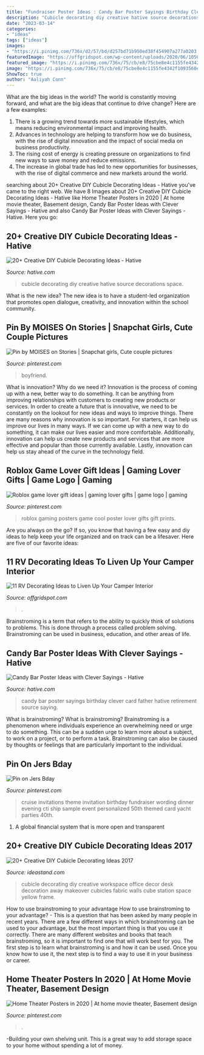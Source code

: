 ```yaml
---
title: "Fundraiser Poster Ideas : Candy Bar Poster Sayings Birthday Clever Card Father Hative Retirement Source Saying"
description: "Cubicle decorating diy creative hative source decorations space"
date: "2023-03-14"
categories:
- "ideas"
tags: ["ideas"]
images:
- "https://i.pinimg.com/736x/d2/57/bd/d257bd71b950ed38f454907a277a0203.jpg"
featuredImage: "https://offgridspot.com/wp-content/uploads/2020/06/105044540_3113232758699296_6906715080108428204_n.jpg"
featured_image: "https://i.pinimg.com/736x/75/cb/e8/75cbe8e4c1155fe4342f1093560ee10a--fundraiser-event-cruise-party.jpg"
image: "https://i.pinimg.com/736x/75/cb/e8/75cbe8e4c1155fe4342f1093560ee10a--fundraiser-event-cruise-party.jpg"
ShowToc: true
author: "Aaliyah Conn"
---
```



What are the big ideas in the world?
The world is constantly moving forward, and what are the big ideas that continue to drive change? Here are a few examples: 
1. There is a growing trend towards more sustainable lifestyles, which means reducing environmental impact and improving health. 
2. Advances in technology are helping to transform how we do business, with the rise of digital innovation and the impact of social media on business productivity. 
3. The rising cost of energy is creating pressure on organizations to find new ways to save money and reduce emissions. 
4. The increase in global trade has led to new opportunities for businesses, with the rise of digital commerce and new markets around the world.

	

		
searching about 20+ Creative DIY Cubicle Decorating Ideas - Hative you've came to the right web. We have 8 Images about 20+ Creative DIY Cubicle Decorating Ideas - Hative like Home Theater Posters in 2020 | At home movie theater, Basement design, Candy Bar Poster Ideas with Clever Sayings - Hative and also Candy Bar Poster Ideas with Clever Sayings - Hative. Here you go:
		
    
## 20+ Creative DIY Cubicle Decorating Ideas - Hative

<img loading=lazy src="https://hative.com/wp-content/uploads/2014/06/cubicle-decorating-ideas/4-cubicle-decorating-ideas.jpg" onerror="this.onerror=null;this.src='https://tse3.mm.bing.net/th?id=OIP.VHOx8lixeW7JpfU3SP7vlgHaJ4&amp;pid=15.1';" alt="20+ Creative DIY Cubicle Decorating Ideas - Hative">

_Source: hative.com_

>cubicle decorating diy creative hative source decorations space. 

	

What is the new idea?
The new idea is to have a student-led organization that promotes open dialogue, creativity, and innovation within the school community.

    
## Pin By MOISES On Stories | Snapchat Girls, Cute Couple Pictures

<img loading=lazy src="https://i.pinimg.com/736x/7b/8f/41/7b8f41b8e2280f63bddaf94c89ffcde2.jpg" onerror="this.onerror=null;this.src='https://tse3.mm.bing.net/th?id=OIP.RNCB_3vv-dgsOjkywh8UMwHaNK&amp;pid=15.1';" alt="Pin by MOISES on Stories | Snapchat girls, Cute couple pictures">

_Source: pinterest.com_

>boyfriend. 

	

What is innovation? Why do we need it?
Innovation is the process of coming up with a new, better way to do something. It can be anything from improving relationships with customers to creating new products or services. In order to create a future that is innovative, we need to be constantly on the lookout for new ideas and ways to improve things.
There are many reasons why innovation is so important. For starters, it can help us improve our lives in many ways. If we can come up with a new way to do something, it can make our lives easier and more comfortable. Additionally, innovation can help us create new products and services that are more effective and popular than those currently available. Lastly, innovation can help us stay ahead of the curve in the technology field.

    
## Roblox Game Lover Gift Ideas | Gaming Lover Gifts | Game Logo | Gaming

<img loading=lazy src="https://i.pinimg.com/736x/3b/14/89/3b14897dddfe0382e934f1b7de556b33.jpg" onerror="this.onerror=null;this.src='https://tse1.mm.bing.net/th?id=OIP.Ujwm9luVdpAMtb5pAv2UhQAAAA&amp;pid=15.1';" alt="Roblox game lover gift ideas | gaming lover gifts | game logo | gaming">

_Source: pinterest.com_

>roblox gaming posters game cool poster lover gifts gift prints. 

	

Are you always on the go? If so, you know that having a few easy and diy ideas to help keep your life organized and on track can be a lifesaver. Here are five of our favorite ideas: 

    
## 11 RV Decorating Ideas To Liven Up Your Camper Interior

<img loading=lazy src="https://offgridspot.com/wp-content/uploads/2020/06/105044540_3113232758699296_6906715080108428204_n.jpg" onerror="this.onerror=null;this.src='https://tse1.mm.bing.net/th?id=OIP.b9jlP_WOa4fFZ_na6Tq44wHaJ4&amp;pid=15.1';" alt="11 RV Decorating Ideas to Liven Up Your Camper Interior">

_Source: offgridspot.com_

>. 

	

Brainstroming is a term that refers to the ability to quickly think of solutions to problems. This is done through a process called problem solving. Brainstroming can be used in business, education, and other areas of life.

    
## Candy Bar Poster Ideas With Clever Sayings - Hative

<img loading=lazy src="https://hative.com/wp-content/uploads/2015/01/candy-bar-sayings/12-candy-bar-saying-ideas.jpg" onerror="this.onerror=null;this.src='https://tse2.mm.bing.net/th?id=OIP.xXtAGYzQS3vZBkdTWtcs0wHaJ4&amp;pid=15.1';" alt="Candy Bar Poster Ideas with Clever Sayings - Hative">

_Source: hative.com_

>candy bar poster sayings birthday clever card father hative retirement source saying. 

	

What is brainstroming?
What is brainstroming? Brainstroming is a phenomenon where individuals experience an overwhelming need or urge to do something. This can be a sudden urge to learn more about a subject, to work on a project, or to perform a task. Brainstroming can also be caused by thoughts or feelings that are particularly important to the individual.

    
## Pin On Jers Bday

<img loading=lazy src="https://i.pinimg.com/736x/75/cb/e8/75cbe8e4c1155fe4342f1093560ee10a--fundraiser-event-cruise-party.jpg" onerror="this.onerror=null;this.src='https://tse2.mm.bing.net/th?id=OIP.vy5u_P1WkSsrOgl0sLcooQHaKX&amp;pid=15.1';" alt="Pin on Jers Bday">

_Source: pinterest.com_

>cruise invitations theme invitation birthday fundraiser wording dinner evening cti ship sample event personalized 50th themed card yacht parties 40th. 

	

1. A global financial system that is more open and transparent 

    
## 20+ Creative DIY Cubicle Decorating Ideas 2017

<img loading=lazy src="http://ideastand.com/wp-content/uploads/2014/06/cubicle-decorating-ideas/5-cubicle-decorating-ideas.jpg" onerror="this.onerror=null;this.src='https://tse1.mm.bing.net/th?id=OIP.kN64pKn6kPcVyFxPZPLnNAHaJ4&amp;pid=15.1';" alt="20+ Creative DIY Cubicle Decorating Ideas 2017">

_Source: ideastand.com_

>cubicle decorating diy creative workspace office decor desk decoration away makeover cubicles fabric walls cube station space yellow frame. 

	

How to use brainstroming to your advantage
How to use brainstroming to your advantage? - This is a question that has been asked by many people in recent years. There are a few different ways in which brainstroming can be used to your advantage, but the most important thing is that you use it correctly. There are many different websites and books that teach brainstroming, so it is important to find one that will work best for you. The first step is to learn what brainstroming is and how it can be used. Once you know how to use it, the next step is to find a way to use it in your business or career.

    
## Home Theater Posters In 2020 | At Home Movie Theater, Basement Design

<img loading=lazy src="https://i.pinimg.com/736x/d2/57/bd/d257bd71b950ed38f454907a277a0203.jpg" onerror="this.onerror=null;this.src='https://tse2.mm.bing.net/th?id=OIP.MUiu__nNCR73bTmZm5K14QHaJ3&amp;pid=15.1';" alt="Home Theater Posters in 2020 | At home movie theater, Basement design">

_Source: pinterest.com_

>. 

	

-Building your own shelving unit. This is a great way to add storage space to your home without spending a lot of money.

